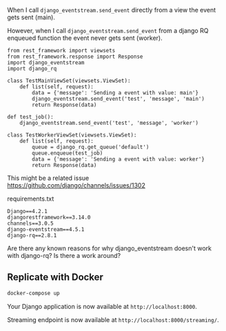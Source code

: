When I call  `django_eventstream.send_event` directly from a view the event gets sent (main).

However, when I call  `django_eventstream.send_event` from a django RQ enqueued function the event never gets sent (worker).

```
from rest_framework import viewsets
from rest_framework.response import Response
import django_eventstream
import django_rq

class TestMainViewSet(viewsets.ViewSet):
    def list(self, request):
        data = {'message': 'Sending a event with value: main'}
        django_eventstream.send_event('test', 'message', 'main')
        return Response(data)

def test_job():
    django_eventstream.send_event('test', 'message', 'worker')

class TestWorkerViewSet(viewsets.ViewSet):
    def list(self, request):
        queue = django_rq.get_queue('default')
        queue.enqueue(test_job)
        data = {'message': 'Sending a event with value: worker'}
        return Response(data)
```

This might be a related issue https://github.com/django/channels/issues/1302

requirements.txt
```
Django==4.2.1
djangorestframework==3.14.0
channels==3.0.5
django-eventstream==4.5.1
django-rq==2.8.1
```

Are there any known reasons for why django_eventstream doesn't work with django-rq? Is there a work around?


## Replicate with Docker

```bash
docker-compose up
```

Your Django application is now available at `http://localhost:8000`.

Streaming endpoint is now available at `http://localhost:8000/streaming/`.


